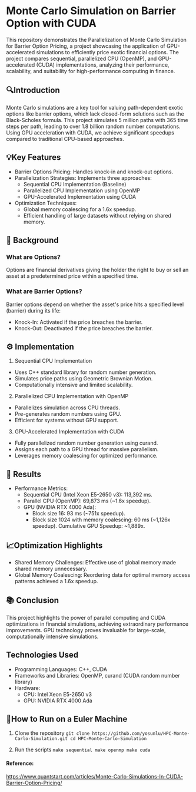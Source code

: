 # Monte Carlo Simulation on Barrier Option with CUDA  

This repository demonstrates the Parallelization of Monte Carlo Simulation for Barrier Option Pricing, a project showcasing the application of GPU-accelerated simulations to efficiently price exotic financial options. The project compares sequential, parallelized CPU (OpenMP), and GPU-accelerated (CUDA) implementations, analyzing their performance, scalability, and suitability for high-performance computing in finance.

## 🔍Introduction
Monte Carlo simulations are a key tool for valuing path-dependent exotic options like barrier options, which lack closed-form solutions such as the Black-Scholes formula. This project simulates 5 million paths with 365 time steps per path, leading to over 1.8 billion random number computations. Using GPU acceleration with CUDA, we achieve significant speedups compared to traditional CPU-based approaches.

## 💡Key Features
- Barrier Options Pricing: Handles knock-in and knock-out options.
- Parallelization Strategies: Implements three approaches:
  - Sequential CPU Implementation (Baseline)
  - Parallelized CPU Implementation using OpenMP
  - GPU-Accelerated Implementation using CUDA
- Optimization Techniques:
  - Global memory coalescing for a 1.6x speedup.
  - Efficient handling of large datasets without relying on shared memory.

## 📜 Background
### What are Options?
Options are financial derivatives giving the holder the right to buy or sell an asset at a predetermined price within a specified time.
### What are Barrier Options?
Barrier options depend on whether the asset's price hits a specified level (barrier) during its life:
- Knock-In: Activated if the price breaches the barrier.
- Knock-Out: Deactivated if the price breaches the barrier.

## ⚙️ Implementation
1. Sequential CPU Implementation
- Uses C++ standard library <random> for random number generation.
- Simulates price paths using Geometric Brownian Motion.
- Computationally intensive and limited scalability.
2. Parallelized CPU Implementation with OpenMP
- Parallelizes simulation across CPU threads.
- Pre-generates random numbers using GPU.
- Efficient for systems without GPU support.
3. GPU-Accelerated Implementation with CUDA
- Fully parallelized random number generation using curand.
- Assigns each path to a GPU thread for massive parallelism.
- Leverages memory coalescing for optimized performance.

## 🚀 Results
- Performance Metrics:
  - Sequential CPU (Intel Xeon E5-2650 v3): 113,392 ms.
  - Parallel CPU (OpenMP): 69,873 ms (~1.6x speedup).
  - GPU (NVIDIA RTX 4000 Ada):
    - Block size 16: 93 ms (~751x speedup).
    - Block size 1024 with memory coalescing: 60 ms (~1,126x speedup).
Cumulative GPU Speedup: ~1,889x.

## 📈Optimization Highlights
- Shared Memory Challenges: Effective use of global memory made shared memory unnecessary.
- Global Memory Coalescing: Reordering data for optimal memory access patterns achieved a 1.6x speedup.


## 📚 Conclusion
This project highlights the power of parallel computing and CUDA optimizations in financial simulations, achieving extraordinary performance improvements. GPU technology proves invaluable for large-scale, computationally intensive simulations.

## Technologies Used
- Programming Languages: C++, CUDA
- Frameworks and Libraries: OpenMP, curand (CUDA random number library)
- Hardware:
  - CPU: Intel Xeon E5-2650 v3
  - GPU: NVIDIA RTX 4000 Ada

## 🧪How to Run on a Euler Machine
1. Clone the repository
``
git clone https://github.com/yosunlu/HPC-Monte-Carlo-Simulation.git
cd HPC-Monte-Carlo-Simulation
``

2. Run the scripts
``
make sequential
make openmp
make cuda
``

#### Reference:
https://www.quantstart.com/articles/Monte-Carlo-Simulations-In-CUDA-Barrier-Option-Pricing/
